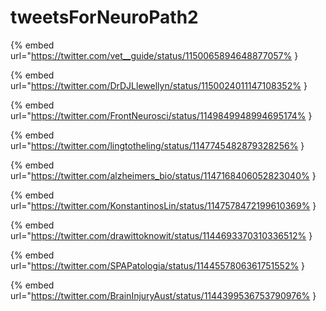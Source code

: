 # tweetsForNeuroPath2

{% embed url="https://twitter.com/vet__guide/status/1150065894648877057% }

{% embed url="https://twitter.com/DrDJLlewellyn/status/1150024011147108352% }

{% embed url="https://twitter.com/FrontNeurosci/status/1149849948994695174% }

{% embed url="https://twitter.com/lingtotheling/status/1147745482879328256% }

{% embed url="https://twitter.com/alzheimers_bio/status/1147168406052823040% }

{% embed url="https://twitter.com/KonstantinosLin/status/1147578472199610369% }

{% embed url="https://twitter.com/drawittoknowit/status/1144693370310336512% }

{% embed url="https://twitter.com/SPAPatologia/status/1144557806361751552% }

{% embed url="https://twitter.com/BrainInjuryAust/status/1144399536753790976% }

